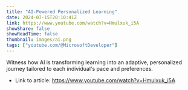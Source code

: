 ```yaml
---
title: "AI-Powered Personalized Learning"
date: 2024-07-15T20:10:41Z
link: https://www.youtube.com/watch?v=Hmulxuk_i5A
showShare: false
showReadTime: false
thumbnail: images/ai.png
tags: ["youtube.com/@MicrosoftDeveloper"]
---
```

Witness how AI is transforming learning into an adaptive, personalized journey tailored to each individual's pace and preferences.

- Link to article: https://www.youtube.com/watch?v=Hmulxuk_i5A